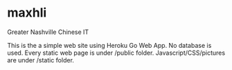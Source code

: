 # maxhli
Greater Nashville Chinese IT

This is the a simple web site using Heroku Go Web App. No database is used. 
Every static web page is 
under /public folder. Javascript/CSS/pictures are under /static folder.


